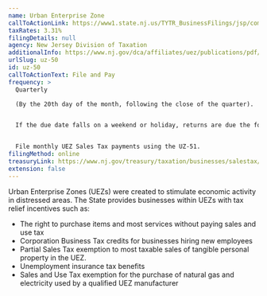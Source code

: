 ```yaml
---
name: Urban Enterprise Zone
callToActionLink: https://www1.state.nj.us/TYTR_BusinessFilings/jsp/common/Login.jsp?taxcode=11
taxRates: 3.31%
filingDetails: null
agency: New Jersey Division of Taxation
additionalInfo: https://www.nj.gov/dca/affiliates/uez/publications/pdf/ProgramProcedures.pdf
urlSlug: uz-50
id: uz-50
callToActionText: File and Pay
frequency: >
  Quarterly

  (By the 20th day of the month, following the close of the quarter). 


  If the due date falls on a weekend or holiday, returns are due the following business day. 


  File monthly UEZ Sales Tax payments using the UZ-51.
filingMethod: online
treasuryLink: https://www.nj.gov/treasury/taxation/businesses/salestax/uez-over.shtml
extension: false
---
```


Urban Enterprise Zones (UEZs) were created to stimulate economic activity in distressed areas. The State provides businesses within UEZs with tax relief incentives such as:

- The right to purchase items and most services without paying sales and use tax
- Corporation Business Tax credits for businesses hiring new employees
- Partial Sales Tax exemption to most taxable sales of tangible personal property in the UEZ.
- Unemployment insurance tax benefits
- Sales and Use Tax exemption for the purchase of natural gas and electricity used by a qualified UEZ manufacturer
